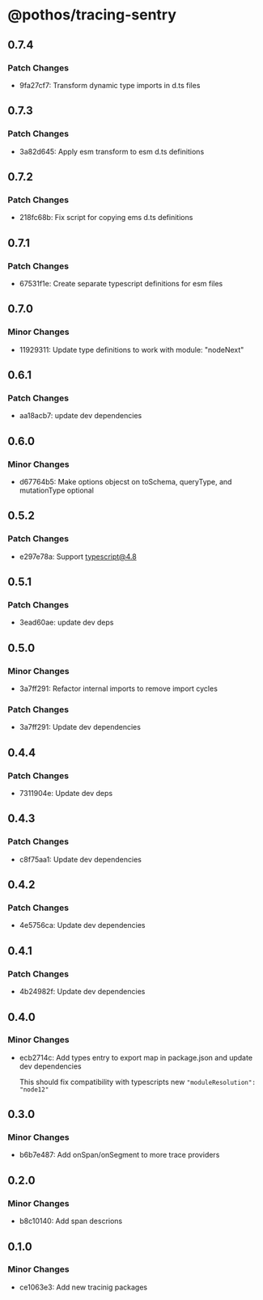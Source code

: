 # @pothos/tracing-sentry

## 0.7.4

### Patch Changes

- 9fa27cf7: Transform dynamic type imports in d.ts files

## 0.7.3

### Patch Changes

- 3a82d645: Apply esm transform to esm d.ts definitions

## 0.7.2

### Patch Changes

- 218fc68b: Fix script for copying ems d.ts definitions

## 0.7.1

### Patch Changes

- 67531f1e: Create separate typescript definitions for esm files

## 0.7.0

### Minor Changes

- 11929311: Update type definitions to work with module: "nodeNext"

## 0.6.1

### Patch Changes

- aa18acb7: update dev dependencies

## 0.6.0

### Minor Changes

- d67764b5: Make options objecst on toSchema, queryType, and mutationType optional

## 0.5.2

### Patch Changes

- e297e78a: Support typescript@4.8

## 0.5.1

### Patch Changes

- 3ead60ae: update dev deps

## 0.5.0

### Minor Changes

- 3a7ff291: Refactor internal imports to remove import cycles

### Patch Changes

- 3a7ff291: Update dev dependencies

## 0.4.4

### Patch Changes

- 7311904e: Update dev deps

## 0.4.3

### Patch Changes

- c8f75aa1: Update dev dependencies

## 0.4.2

### Patch Changes

- 4e5756ca: Update dev dependencies

## 0.4.1

### Patch Changes

- 4b24982f: Update dev dependencies

## 0.4.0

### Minor Changes

- ecb2714c: Add types entry to export map in package.json and update dev dependencies

  This should fix compatibility with typescripts new `"moduleResolution": "node12"`

## 0.3.0

### Minor Changes

- b6b7e487: Add onSpan/onSegment to more trace providers

## 0.2.0

### Minor Changes

- b8c10140: Add span descrions

## 0.1.0

### Minor Changes

- ce1063e3: Add new tracinig packages
